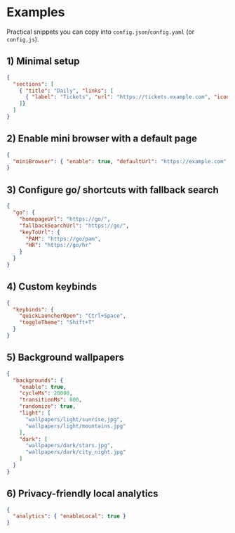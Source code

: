 # Examples

Practical snippets you can copy into `config.json`/`config.yaml` (or `config.js`).

## 1) Minimal setup

```json
{
  "sections": [
    { "title": "Daily", "links": [
      { "label": "Tickets", "url": "https://tickets.example.com", "icon": "🎫" }
    ]}
  ]
}
```

## 2) Enable mini browser with a default page

```json
{
  "miniBrowser": { "enable": true, "defaultUrl": "https://example.com" }
}
```

## 3) Configure go/ shortcuts with fallback search

```json
{
  "go": {
    "homepageUrl": "https://go/",
    "fallbackSearchUrl": "https://go/",
    "keyToUrl": {
      "PAM": "https://go/pam",
      "HR": "https://go/hr"
    }
  }
}
```

## 4) Custom keybinds

```json
{
  "keybinds": {
    "quickLauncherOpen": "Ctrl+Space",
    "toggleTheme": "Shift+T"
  }
}
```

## 5) Background wallpapers

```json
{
  "backgrounds": {
    "enable": true,
    "cycleMs": 20000,
    "transitionMs": 800,
    "randomize": true,
    "light": [
      "wallpapers/light/sunrise.jpg",
      "wallpapers/light/mountains.jpg"
    ],
    "dark": [
      "wallpapers/dark/stars.jpg",
      "wallpapers/dark/city_night.jpg"
    ]
  }
}
```

## 6) Privacy-friendly local analytics

```json
{
  "analytics": { "enableLocal": true }
}
```